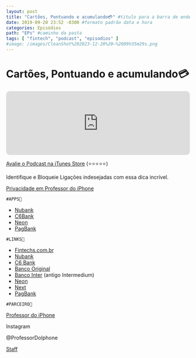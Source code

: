 ```yaml
---
layout: post
title: "Cartões, Pontuando e acumulando💳" #titulo para a barra de enderecos
date: 2019-09-20 23:52 -0300 #formato padrão data e hora
categories: Episódios
path: "EPs" #caminho da pasta
tags: [ "fintech", "podcast", "episodios" ]
#image: /images/CleanShot%202023-12-28%20—%2009h35m29s.png
---
```


# Cartões, Pontuando e acumulando💳

<iframe allow="autoplay *; encrypted-media *; fullscreen *; clipboard-write" frameborder="0" height="175" style="width:100%;max-width:660px;overflow:hidden;border-radius:10px;" sandbox="allow-forms allow-popups allow-same-origin allow-scripts allow-storage-access-by-user-activation allow-top-navigation-by-user-activation" src="https://embed.podcasts.apple.com/us/podcast/podapps/id1434188907?i=1000447589744&theme=auto"></iframe>

[Avalie o Podcast na iTunes Store](https://apple.co/2vFBD0R)
(⭐️⭐️⭐️⭐️⭐️)

Identifique e Bloqueie Ligações indesejadas com essa dica incrível.

[Privacidade em Professor do iPhone](https://professordoiphone.com.br/category/privacidade/)

`#APPS📲`
- [Nubank](https://apple.co/2JH2x03)
- [C6Bank](https://apple.co/2JH8gD3)
- [Neon](https://apple.co/2M2WXHa)
- [PagBank](https://apple.co/2M4s70v)

`#LINKS🔗`
- [Fintechs.com.br](https://podapps.net/2019/09/23-cartoes-pontuando-e-acumulando%f0%9f%92%b3/Fintechs.com.br)
- [Nubank](https://podapps.net/2019/09/23-cartoes-pontuando-e-acumulando%f0%9f%92%b3/Nubank.com.br)
- [C6 Bank](https://podapps.net/2019/09/23-cartoes-pontuando-e-acumulando%f0%9f%92%b3/C6Bank.com.br)
- [Banco Original](https://podapps.net/2019/09/23-cartoes-pontuando-e-acumulando%f0%9f%92%b3/Original.com.br)
- [Banco Inter](https://podapps.net/2019/09/23-cartoes-pontuando-e-acumulando%f0%9f%92%b3/bancointer.com.br) (antigo Intermedium)
- [Neon](https://podapps.net/2019/09/23-cartoes-pontuando-e-acumulando%f0%9f%92%b3/Neon.com.br)
- [Next](https://podapps.net/2019/09/23-cartoes-pontuando-e-acumulando%f0%9f%92%b3/Next.me)
- [PagBank](https://anon.to/Wfr9L4)


`#PARCEIRO👥`

[Professor do iPhone](https://www.professordoiphone.com.br)

Instagram

@ProfessorDoIphone

[Staff](https://t.me/pdipstaff)